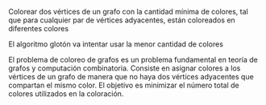 Colorear dos vértices de un grafo con la cantidad mínima de colores, tal que para cualquier par de vértices adyacentes, están coloreados en diferentes colores

El algoritmo glotón va intentar usar la menor cantidad de colores

El problema de coloreo de grafos es un problema fundamental en teoría de grafos y computación combinatoria. Consiste en asignar colores a los vértices de un grafo de manera que no haya dos vértices adyacentes que compartan el mismo color. El objetivo es minimizar el número total de colores utilizados en la coloración.